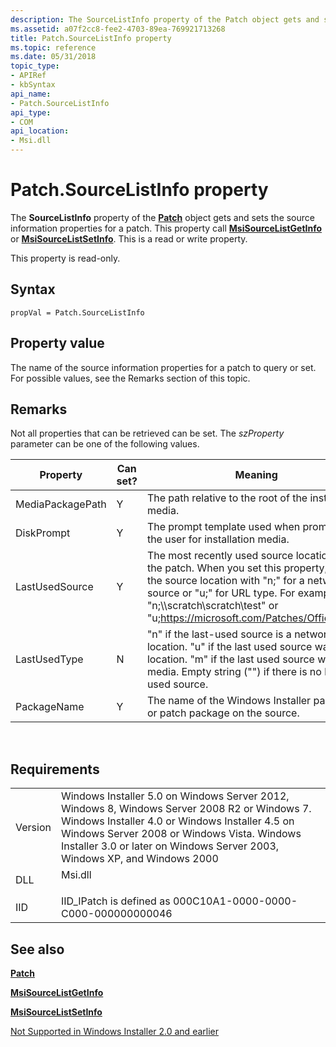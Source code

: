 ```yaml
---
description: The SourceListInfo property of the Patch object gets and sets the source information properties for a patch. This property call MsiSourceListGetInfo or MsiSourceListSetInfo. This is a read or write property.
ms.assetid: a07f2cc8-fee2-4703-89ea-769921713268
title: Patch.SourceListInfo property
ms.topic: reference
ms.date: 05/31/2018
topic_type: 
- APIRef
- kbSyntax
api_name: 
- Patch.SourceListInfo
api_type: 
- COM
api_location: 
- Msi.dll
---
```


# Patch.SourceListInfo property

The **SourceListInfo** property of the [**Patch**](patch-object.md) object gets and sets the source information properties for a patch. This property call [**MsiSourceListGetInfo**](/windows/desktop/api/Msi/nf-msi-msisourcelistgetinfoa) or [**MsiSourceListSetInfo**](/windows/desktop/api/Msi/nf-msi-msisourcelistsetinfoa). This is a read or write property.

This property is read-only.

## Syntax


```JScript
propVal = Patch.SourceListInfo
```



## Property value

The name of the source information properties for a patch to query or set. For possible values, see the Remarks section of this topic.

## Remarks

Not all properties that can be retrieved can be set. The *szProperty* parameter can be one of the following values.



| Property         | Can set? | Meaning                                                                                                                                                                                                                                                           |
|------------------|----------|-------------------------------------------------------------------------------------------------------------------------------------------------------------------------------------------------------------------------------------------------------------------|
| MediaPackagePath | Y        | The path relative to the root of the installation media.                                                                                                                                                                                                          |
| DiskPrompt       | Y        | The prompt template used when prompting the user for installation media.                                                                                                                                                                                          |
| LastUsedSource   | Y        | The most recently used source location for the patch. When you set this property, prefix the source location with "n;" for a network source or "u;" for URL type. For example, use "n;\\\\scratch\\scratch\\test" or "u;https://microsoft.com/Patches/Office/SP1". |
| LastUsedType     | N        | "n" if the last-used source is a network location. "u" if the last used source was a URL location. "m" if the last used source was media. Empty string ("") if there is no last used source.                                                                      |
| PackageName      | Y        | The name of the Windows Installer package or patch package on the source.                                                                                                                                                                                         |



 

## Requirements



|                    |                                                                                                                                                                                                                                                                                      |
|--------------------|--------------------------------------------------------------------------------------------------------------------------------------------------------------------------------------------------------------------------------------------------------------------------------------|
| Version<br/> | Windows Installer 5.0 on Windows Server 2012, Windows 8, Windows Server 2008 R2 or Windows 7. Windows Installer 4.0 or Windows Installer 4.5 on Windows Server 2008 or Windows Vista. Windows Installer 3.0 or later on Windows Server 2003, Windows XP, and Windows 2000<br/> |
| DLL<br/>     | <dl> <dt>Msi.dll</dt> </dl>                                                                                                                                                                                                   |
| IID<br/>     | IID\_IPatch is defined as 000C10A1-0000-0000-C000-000000000046<br/>                                                                                                                                                                                                            |



## See also

<dl> <dt>

[**Patch**](patch-object.md)
</dt> <dt>

[**MsiSourceListGetInfo**](/windows/desktop/api/Msi/nf-msi-msisourcelistgetinfoa)
</dt> <dt>

[**MsiSourceListSetInfo**](/windows/desktop/api/Msi/nf-msi-msisourcelistsetinfoa)
</dt> <dt>

[Not Supported in Windows Installer 2.0 and earlier](not-supported-in-windows-installer-version-2-0.md)
</dt> </dl>

 

 





